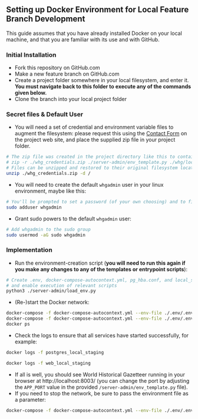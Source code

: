 ## Setting up Docker Environment for Local Feature Branch Development

This guide assumes that you have already installed Docker on your local machine, and that you are familiar with its use and with GitHub.

### Initial Installation
- Fork this repository on GitHub.com
- Make a new feature branch on GitHub.com
- Create a project folder somewhere in your local filesystem, and enter it. **You must navigate back to this folder to execute any of the commands given below.**
- Clone the branch into your local project folder

### Secret files & Default User
- You will need a set of credential and environment variable files to augment the filesystem: please request this using the [Contact Form](https://whgazetteer.org/) on the project web site, and place the supplied zip file in your project folder.
```sh
# The zip file was created in the project directory like this to contain the files and folder indicated:
# zip -r ./whg_credentials.zip ./server-admin/env_template.py ./whg/local_settings.py ./whg/authorisation
# Files can be unzipped and restored to their original filesystem locations like this (navigate first to your project folder):
unzip ./whg_credentials.zip -d /
```
- You will need to create the default `whgadmin` user in your linux environment, maybe like this:
```sh
# You'll be prompted to set a password (of your own choosing) and to fill in some user details.
sudo adduser whgadmin
```
- Grant sudo powers to the default `whgadmin` user:
```sh
# Add whgadmin to the sudo group
sudo usermod -aG sudo whgadmin
```

### Implementation
- Run the environment-creation script (**you will need to run this again if you make any changes to any of the templates or entrypoint scripts**):
```sh
# Create .env, docker-compose-autocontext.yml, pg_hba.conf, and local_settings_autocontext.py,
# and enable execution of relevant scripts
python3 ./server-admin/load_env.py
```
- (Re-)start the Docker network:
```sh
docker-compose -f docker-compose-autocontext.yml --env-file ./.env/.env down && \
docker-compose -f docker-compose-autocontext.yml --env-file ./.env/.env up -d && \
docker ps
```
- Check the logs to ensure that all services have started successfully, for example:
```sh
docker logs -f postgres_local_staging
```
```sh
docker logs -f web_local_staging
```
- If all is well, you should see World Historical Gazetteer running in your browser at http://localhost:8003/ (you can change the port by adjusting the `APP_PORT` value in the provided `/server-admin/env_template.py` file).
- If you need to stop the network, be sure to pass the environment file as a parameter:
```sh
docker-compose -f docker-compose-autocontext.yml --env-file ./.env/.env down
```
